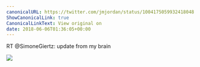 ```yaml
---
canonicalURL: https://twitter.com/jmjordan/status/1004175059932418048
ShowCanonicalLink: true
CanonicalLinkText: View original on
date: 2018-06-06T01:36:05+00:00
---
```

RT @SimoneGiertz: update from my brain

![](/images/1004175059932418048-De9eo-iU8AEVXfT.jpg)